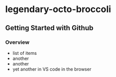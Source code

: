 # legendary-octo-broccoli
## Getting Started with Github

### Overview
* list of items
* another 
* another
* yet another in VS code in the browser